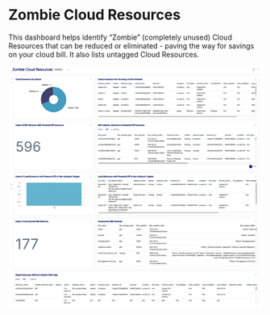 # Zombie Cloud Resources

This dashboard helps identify “Zombie” (completely unused) Cloud Resources that can be reduced or eliminated - paving the way for savings on your cloud bill. It also lists untagged Cloud Resources.


![Dashboard Thumbnail](/Assets/Thumbnails/Zombie_Cloud_Resources.png)
